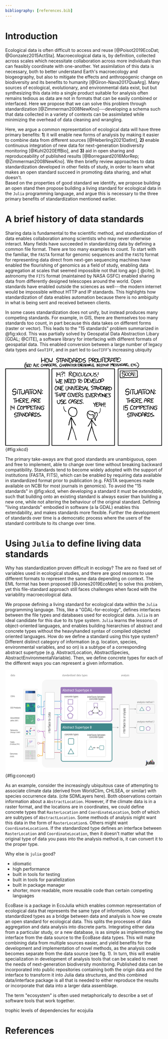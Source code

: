 ```yaml
---
bibliography: [references.bib]
---
```



# Introduction

Ecological data is often difficult to access and reuse [@Poisot2019EcoDat;
@Gonzalez2015ActSta]. Macroecological data is, by definition, collected across
scales which necessitate collaboration across more individuals than can feasibly
coordinate with one-another. Yet assimilation of this data is necessary, both to
better understand Earth's macroecology and biogeography, but also to mitigate
the effects and anthropogenic change on biodiversity and its benefits to
humanity [@Giron-Nava2017QuaArg].
Many sources of ecological, evolutionary, and environmental data exist, but
but synthesizing this data into a single product suitable for analysis often
remains tedious as data are not in formats that can be easily combined or
interfaced.
Here we propose that we can solve this problem through standardization
[@Zimmerman2008NewKno]---developing a schema such that data collected in a
variety of contexts can be assimilated while minimizing the overhead of data
cleaning and wrangling.



Here, we argue a common representation of ecological data will have three
primary benefits: **1**) it will enable new forms of analysis by making it
easier to combine data from different sources [@Heberling2021DatInt], **2)**
enable continuous integration of new data for next-generation biodiversity
monitoring [@Kuhl2020EffBio], and **3)** aid in open sharing and
reproduceability of published results [@Borregaard2016MorRep;
@Zimmerman2008NewKno].
We then briefly review approaches to data standardization developed in other
fields of study, in order to learn what makes an open standard succeed in
promoting data sharing, and what doesn't.  
Based on the properties of good standard we identify, we propose building an
open stand then propose building a living standard for ecological data in the
`Julia` programming language, and argue this is necessary to the three primary benefits of standardization mentioned earlier.


# A brief history of data standards

Sharing data is fundamental to the scientific method, and standardization of data
enables collaboration among scientists who may never otherwise interact.
Many fields have succeeded in standardizing data by defining a common file
format. There are too many examples to count. To start with the familiar, the `FASTA` format for genomic sequences and the `FASTQ` format for representing data direct from next-gen sequencing machines have enabled the flourishing of genomics as a field of study, enabling data aggregation at scales that seemed
impossible not that long ago [ @cite].
In astronomy the `FITS` format (maintained by NASA GSFC) enabled sharing
data from differently designed telescopes around the world.
Open standards have enabled outside the sciences
as well---the modern internet would be impossible without HTTP and IP standards.
This highlights how standardization of data enables automation because there is no ambiguity in what is being sent and received between clients.


In some cases standardization does not unify, but instead produces many competing
standards. For example, in GIS, there are
themselves too many standards too count, in part because this data
takes on different forms (raster or vector).
This leads to the "15 standards" problem summarized in @fig:xkcd.
This was partially solved by Geospatial Data Abstraction Libary [GDAL; @CITE], a software library for
interfacing with different formats of geospatial data. This
enabled conversion between a large number of legacy data types and `GeoTIFF`, and in part led to `GeoTIFF`'s  increasing ubiquity  

![XKCD cartoon #NUM.](./figures/xkcdstandards.png){#fig:xkcd}


The primary take-aways are that good standards are unambiguous, open and free to
implement, able to change over time without breaking backward compatibility.
Standards tend to become widely adopted with the support of institutions (FASTA,
FITS), which can be enabled by requiring data available in standardized format
prior to publication (e.g. FASTA sequences made available on NCBI for most
journals in genomics). To avoid the "15 standards" in @fig:xkcd, when developing
a standard it must be _extendable_, such that building onto an existing standard
is always easier than building a new one, while not altering the behaviour of
the original standard. Defining "living standards" embodied in software (a la
GDAL) enables this extendability, and makes standards more flexible. Further the
development of standards over time is a democratic process where the users of
the standard contribute to its change over time.

# Using `Julia` to define living data standards

Why has standardization proven difficult in ecology? The are no fixed set of
variables used in ecological studies, and there are good reasons to use
different formats to represent the same data depending on context. The EML
format has been proposed [@Jones2019EcoMet] to  solve this problem, yet this
file-standard approach still faces challenges when faced with the variability
macroecological data.

We propose defining a living standard for ecological data within the `Julia` programming language. This, like a "GDAL-for-ecology", defines interfaces between the file types and databases used for ecological data.
`Julia` is an ideal candidate for this due to its type system.
`Julia` learns the lessons of object-oriented languages, and enables
building hierarchies of abstract and concrete types without the heavyhanded
syntax of compiled objected oriented languages.
How do we define a standard using this type system?
Different distinct category of information (e.g. location, species, environmental variables, and so on) is a subtype of a corresponding abstract supertype (e.g. AbstractLocation, AbstractSpecies, AbstractEnvironmentalVariable).
Then, we define concrete types for each of the different ways you can represent a given information.

![An illustration of how the Julia type system enables standardization of data while allowing for flexibility for the input data format.](./figures/concept.png){#fig:concept}

As an example, consider the increasingly ubiquitous case of attempting to
associate climate data (derived from WorldClim, CHLSEA, or similar) with species
occurrence data. (cite SDMLayers here). Both observations contain information
about a `AbstractLocation`. However, if the climate data is in a raster format,
and the locations are in coordinates, we could define concrete types that
`RasterLocation` and `CoordinateLocation`, both of which are subtypes of
`AbstractLocation`. Some methods of analysis might want this data in the form of
`RasterLocation`s. Others might want `CoordinateLocation`s. If the standardized
type defines an interface between `RasterLocation` and `CoordinateLocation`,
then it doesn't matter what the original type of data you pass into the analysis
method is, it can convert it to the proper type.



Why else is `julia` good?

- idiomatic
- high performance
- built in tools for testing
- built in tools for parallelization
- built in package manager
- shorter, more readable, more reusable code than certain competing languages

EcoBase is a package in EcoJulia which enables common representation of
ecological data that represents the same type of information.
Using standardized types as a bridge between data and analysis is how we create
an open standard for ecological data. This splits the processes of data
aggregation and data analysis into discrete parts. Integrating either data from
a particular study, or a new database, is as simple as implementing the
interface from the data source to the EcoBase data types. This will make
combining data from multiple sources easier, and yield benefits for the
development and implementation of novel methods, as the analysis code becomes
separate from the data source (see fig. 1). In turn, this will enable
specialization in development of analysis tools that can be scaled to meet the
needs of next-generation biodiversity monitoring. Published data can be
incorporated into public repositories containing both the origin data and the
interface to transform it into Julia data structures, and this combined
data/interface package is all that is needed to either reproduce the results or
incorporate that data into a larger data assemblage.


The term "ecosystem" is often used metaphorically to describe a set of software tools that work together.

trophic levels of dependencies for ecojulia


# References
